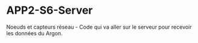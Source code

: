 # APP2-S6-Server
Noeuds et capteurs réseau - Code qui va aller sur le serveur pour recevoir les données du Argon.
